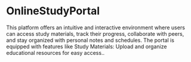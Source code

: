 # OnlineStudyPortal
 This platform offers an intuitive and interactive environment where users can access study materials, track their progress, collaborate with peers, and stay organized with personal notes and schedules. The portal is equipped with features like Study Materials: Upload and organize educational resources for easy access..
